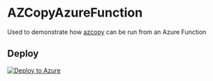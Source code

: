 # AZCopyAzureFunction

Used to demonstrate how [azcopy](https://docs.microsoft.com/en-us/azure/storage/common/storage-ref-azcopy) can be run from an Azure Function

## Deploy

[![Deploy to Azure](https://aka.ms/deploytoazurebutton)](
https://portal.azure.com/#create/Microsoft.Template/uri/https%3A%2F%2Fraw.githubusercontent.com%2Fgregorosaurus%2FAZCopyAzureFunction%2Fmain%2FARMDeployment.json)

